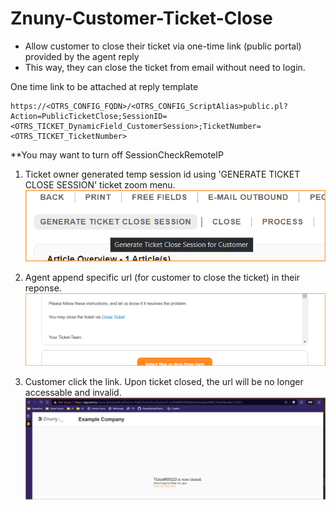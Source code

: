 # Znuny-Customer-Ticket-Close
- Allow customer to close their ticket via one-time link (public portal) provided by the agent reply
- This way, they can close the ticket from email without need to login.

One time link to be attached at reply template

	https://<OTRS_CONFIG_FQDN>/<OTRS_CONFIG_ScriptAlias>public.pl?Action=PublicTicketClose;SessionID=<OTRS_TICKET_DynamicField_CustomerSession>;TicketNumber=<OTRS_TICKET_TicketNumber>

**You may want to turn off SessionCheckRemoteIP
  
    
1) Ticket owner generated temp session id using 'GENERATE TICKET CLOSE SESSION' ticket zoom menu.  
![1.generate](doc/en/images/1.generate.png)  
  
  
2) Agent append specific url (for customer to close the ticket) in their reponse.  
![2.append-to-reply-template](doc/en/images/2.append-to-reply-template.png)  
  
  
4) Customer click the link. Upon ticket closed, the url will be no longer accessable and invalid.
![3.customer-open-session-url](doc/en/images/3.customer-open-session-url.png)
